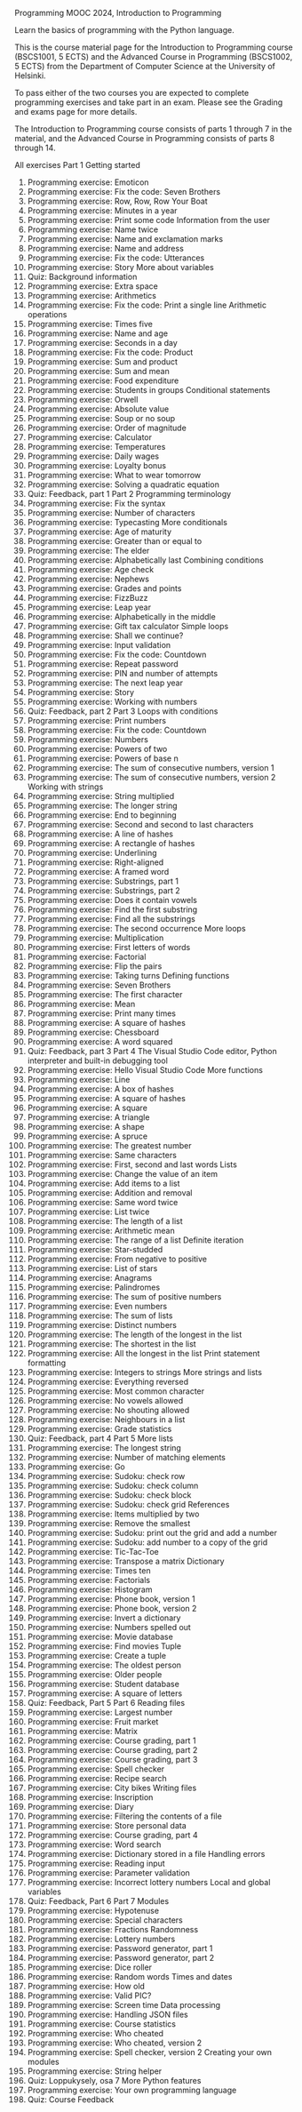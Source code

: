 Programming MOOC 2024, Introduction to Programming

Learn the basics of programming with the Python language.

This is the course material page for the Introduction to Programming course (BSCS1001, 5 ECTS) and the Advanced Course in Programming (BSCS1002, 5 ECTS) from the Department of Computer Science at the University of Helsinki.

To pass either of the two courses you are expected to complete programming exercises and take part in an exam. Please see the Grading and exams page for more details.

The Introduction to Programming course consists of parts 1 through 7 in the material, and the Advanced Course in Programming consists of parts 8 through 14.

All exercises
Part 1
Getting started

1. Programming exercise: Emoticon
2. Programming exercise: Fix the code: Seven Brothers
3. Programming exercise: Row, Row, Row Your Boat
4. Programming exercise: Minutes in a year
5. Programming exercise: Print some code
   Information from the user
6. Programming exercise: Name twice
7. Programming exercise: Name and exclamation marks
8. Programming exercise: Name and address
9. Programming exercise: Fix the code: Utterances
10. Programming exercise: Story
    More about variables
11. Quiz: Background information
12. Programming exercise: Extra space
13. Programming exercise: Arithmetics
14. Programming exercise: Fix the code: Print a single line
    Arithmetic operations
15. Programming exercise: Times five
16. Programming exercise: Name and age
17. Programming exercise: Seconds in a day
18. Programming exercise: Fix the code: Product
19. Programming exercise: Sum and product
20. Programming exercise: Sum and mean
21. Programming exercise: Food expenditure
22. Programming exercise: Students in groups
    Conditional statements
23. Programming exercise: Orwell
24. Programming exercise: Absolute value
25. Programming exercise: Soup or no soup
26. Programming exercise: Order of magnitude
27. Programming exercise: Calculator
28. Programming exercise: Temperatures
29. Programming exercise: Daily wages
30. Programming exercise: Loyalty bonus
31. Programming exercise: What to wear tomorrow
32. Programming exercise: Solving a quadratic equation
33. Quiz: Feedback, part 1
    Part 2
    Programming terminology
34. Programming exercise: Fix the syntax
35. Programming exercise: Number of characters
36. Programming exercise: Typecasting
    More conditionals
37. Programming exercise: Age of maturity
38. Programming exercise: Greater than or equal to
39. Programming exercise: The elder
40. Programming exercise: Alphabetically last
    Combining conditions
41. Programming exercise: Age check
42. Programming exercise: Nephews
43. Programming exercise: Grades and points
44. Programming exercise: FizzBuzz
45. Programming exercise: Leap year
46. Programming exercise: Alphabetically in the middle
47. Programming exercise: Gift tax calculator
    Simple loops
48. Programming exercise: Shall we continue?
49. Programming exercise: Input validation
50. Programming exercise: Fix the code: Countdown
51. Programming exercise: Repeat password
52. Programming exercise: PIN and number of attempts
53. Programming exercise: The next leap year
54. Programming exercise: Story
55. Programming exercise: Working with numbers
56. Quiz: Feedback, part 2
    Part 3
    Loops with conditions
57. Programming exercise: Print numbers
58. Programming exercise: Fix the code: Countdown
59. Programming exercise: Numbers
60. Programming exercise: Powers of two
61. Programming exercise: Powers of base n
62. Programming exercise: The sum of consecutive numbers, version 1
63. Programming exercise: The sum of consecutive numbers, version 2
    Working with strings
64. Programming exercise: String multiplied
65. Programming exercise: The longer string
66. Programming exercise: End to beginning
67. Programming exercise: Second and second to last characters
68. Programming exercise: A line of hashes
69. Programming exercise: A rectangle of hashes
70. Programming exercise: Underlining
71. Programming exercise: Right-aligned
72. Programming exercise: A framed word
73. Programming exercise: Substrings, part 1
74. Programming exercise: Substrings, part 2
75. Programming exercise: Does it contain vowels
76. Programming exercise: Find the first substring
77. Programming exercise: Find all the substrings
78. Programming exercise: The second occurrence
    More loops
79. Programming exercise: Multiplication
80. Programming exercise: First letters of words
81. Programming exercise: Factorial
82. Programming exercise: Flip the pairs
83. Programming exercise: Taking turns
    Defining functions
84. Programming exercise: Seven Brothers
85. Programming exercise: The first character
86. Programming exercise: Mean
87. Programming exercise: Print many times
88. Programming exercise: A square of hashes
89. Programming exercise: Chessboard
90. Programming exercise: A word squared
91. Quiz: Feedback, part 3
    Part 4
    The Visual Studio Code editor, Python interpreter and built-in debugging tool
92. Programming exercise: Hello Visual Studio Code
    More functions
93. Programming exercise: Line
94. Programming exercise: A box of hashes
95. Programming exercise: A square of hashes
96. Programming exercise: A square
97. Programming exercise: A triangle
98. Programming exercise: A shape
99. Programming exercise: A spruce
100. Programming exercise: The greatest number
101. Programming exercise: Same characters
102. Programming exercise: First, second and last words
     Lists
103. Programming exercise: Change the value of an item
104. Programming exercise: Add items to a list
105. Programming exercise: Addition and removal
106. Programming exercise: Same word twice
107. Programming exercise: List twice
108. Programming exercise: The length of a list
109. Programming exercise: Arithmetic mean
110. Programming exercise: The range of a list
     Definite iteration
111. Programming exercise: Star-studded
112. Programming exercise: From negative to positive
113. Programming exercise: List of stars
114. Programming exercise: Anagrams
115. Programming exercise: Palindromes
116. Programming exercise: The sum of positive numbers
117. Programming exercise: Even numbers
118. Programming exercise: The sum of lists
119. Programming exercise: Distinct numbers
120. Programming exercise: The length of the longest in the list
121. Programming exercise: The shortest in the list
122. Programming exercise: All the longest in the list
     Print statement formatting
123. Programming exercise: Integers to strings
     More strings and lists
124. Programming exercise: Everything reversed
125. Programming exercise: Most common character
126. Programming exercise: No vowels allowed
127. Programming exercise: No shouting allowed
128. Programming exercise: Neighbours in a list
129. Programming exercise: Grade statistics
130. Quiz: Feedback, part 4
     Part 5
     More lists
131. Programming exercise: The longest string
132. Programming exercise: Number of matching elements
133. Programming exercise: Go
134. Programming exercise: Sudoku: check row
135. Programming exercise: Sudoku: check column
136. Programming exercise: Sudoku: check block
137. Programming exercise: Sudoku: check grid
     References
138. Programming exercise: Items multiplied by two
139. Programming exercise: Remove the smallest
140. Programming exercise: Sudoku: print out the grid and add a number
141. Programming exercise: Sudoku: add number to a copy of the grid
142. Programming exercise: Tic-Tac-Toe
143. Programming exercise: Transpose a matrix
     Dictionary
144. Programming exercise: Times ten
145. Programming exercise: Factorials
146. Programming exercise: Histogram
147. Programming exercise: Phone book, version 1
148. Programming exercise: Phone book, version 2
149. Programming exercise: Invert a dictionary
150. Programming exercise: Numbers spelled out
151. Programming exercise: Movie database
152. Programming exercise: Find movies
     Tuple
153. Programming exercise: Create a tuple
154. Programming exercise: The oldest person
155. Programming exercise: Older people
156. Programming exercise: Student database
157. Programming exercise: A square of letters
158. Quiz: Feedback, Part 5
     Part 6
     Reading files
159. Programming exercise: Largest number
160. Programming exercise: Fruit market
161. Programming exercise: Matrix
162. Programming exercise: Course grading, part 1
163. Programming exercise: Course grading, part 2
164. Programming exercise: Course grading, part 3
165. Programming exercise: Spell checker
166. Programming exercise: Recipe search
167. Programming exercise: City bikes
     Writing files
168. Programming exercise: Inscription
169. Programming exercise: Diary
170. Programming exercise: Filtering the contents of a file
171. Programming exercise: Store personal data
172. Programming exercise: Course grading, part 4
173. Programming exercise: Word search
174. Programming exercise: Dictionary stored in a file
     Handling errors
175. Programming exercise: Reading input
176. Programming exercise: Parameter validation
177. Programming exercise: Incorrect lottery numbers
     Local and global variables
178. Quiz: Feedback, Part 6
     Part 7
     Modules
179. Programming exercise: Hypotenuse
180. Programming exercise: Special characters
181. Programming exercise: Fractions
     Randomness
182. Programming exercise: Lottery numbers
183. Programming exercise: Password generator, part 1
184. Programming exercise: Password generator, part 2
185. Programming exercise: Dice roller
186. Programming exercise: Random words
     Times and dates
187. Programming exercise: How old
188. Programming exercise: Valid PIC?
189. Programming exercise: Screen time
     Data processing
190. Programming exercise: Handling JSON files
191. Programming exercise: Course statistics
192. Programming exercise: Who cheated
193. Programming exercise: Who cheated, version 2
194. Programming exercise: Spell checker, version 2
     Creating your own modules
195. Programming exercise: String helper
196. Quiz: Loppukysely, osa 7
     More Python features
197. Programming exercise: Your own programming language
198. Quiz: Course Feedback
